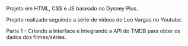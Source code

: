 Projeto em HTML, CSS e JS baseado no Dysney Plus.

Projeto realizado seguindo a série de vídeos do Leo Vargas no Youtube.

Parte 1 - Criando a Interface e Integrando a API do TMDB para obter os dados dos filmes/séries.